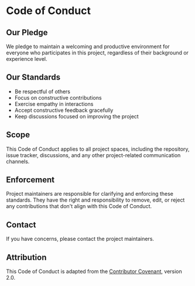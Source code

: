 # Code of Conduct

## Our Pledge

We pledge to maintain a welcoming and productive environment for everyone who participates in this project, regardless of their background or experience level.

## Our Standards

* Be respectful of others
* Focus on constructive contributions
* Exercise empathy in interactions
* Accept constructive feedback gracefully
* Keep discussions focused on improving the project

## Scope

This Code of Conduct applies to all project spaces, including the repository, issue tracker, discussions, and any other project-related communication channels.

## Enforcement

Project maintainers are responsible for clarifying and enforcing these standards. They have the right and responsibility to remove, edit, or reject any contributions that don't align with this Code of Conduct.

## Contact

If you have concerns, please contact the project maintainers.

## Attribution

This Code of Conduct is adapted from the [Contributor Covenant](https://www.contributor-covenant.org), version 2.0. 